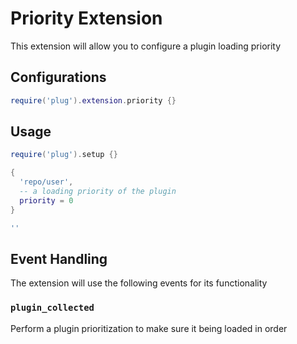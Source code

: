# Priority Extension

This extension will allow you to configure a plugin loading priority

## Configurations

```lua
require('plug').extension.priority {}
```

## Usage

```lua
require('plug').setup {}

{
  'repo/user',
  -- a loading priority of the plugin
  priority = 0
}

''
```

## Event Handling

The extension will use the following events for its functionality

### `plugin_collected`

Perform a plugin prioritization to make sure it being loaded in order
